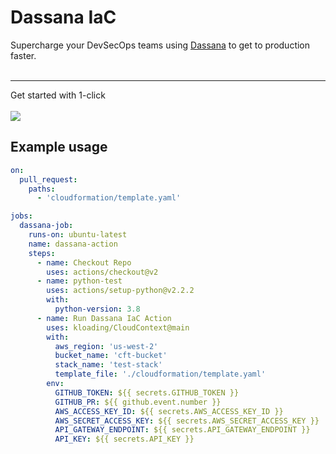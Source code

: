 # Dassana IaC
Supercharge your DevSecOps teams using [Dassana](https://github.com/dassana-io/dassana) to get to production faster.</br></br><hr/>
Get started with 1-click </br></br>[![](https://cdn.rawgit.com/buildkite/cloudformation-launch-stack-button-svg/master/launch-stack.svg)](https://console.aws.amazon.com/cloudformation/home#/stacks/new?stackName=buildkite&templateURL=https://s3.amazonaws.com/my-great-stack.json)

## Example usage
```yaml
on: 
  pull_request:
    paths:
      - 'cloudformation/template.yaml'

jobs:
  dassana-job:
    runs-on: ubuntu-latest
    name: dassana-action
    steps:
      - name: Checkout Repo
        uses: actions/checkout@v2
      - name: python-test
        uses: actions/setup-python@v2.2.2
        with: 
          python-version: 3.8
      - name: Run Dassana IaC Action
        uses: kloading/CloudContext@main
        with:
          aws_region: 'us-west-2'
          bucket_name: 'cft-bucket'
          stack_name: 'test-stack'
          template_file: './cloudformation/template.yaml'
        env:
          GITHUB_TOKEN: ${{ secrets.GITHUB_TOKEN }}
          GITHUB_PR: ${{ github.event.number }}
          AWS_ACCESS_KEY_ID: ${{ secrets.AWS_ACCESS_KEY_ID }}
          AWS_SECRET_ACCESS_KEY: ${{ secrets.AWS_SECRET_ACCESS_KEY }}
          API_GATEWAY_ENDPOINT: ${{ secrets.API_GATEWAY_ENDPOINT }}
          API_KEY: ${{ secrets.API_KEY }}
```
